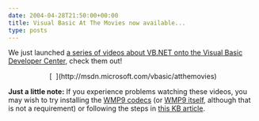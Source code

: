 ```yaml
---
date: 2004-04-28T21:50:00+00:00
title: Visual Basic At The Movies now available...
type: posts
---
```

We just launched [a series of videos about VB.NET onto the Visual Basic Developer Center](http://msdn.microsoft.com/vbasic/atthemovies), check them out!

<p class="MsoNormal" align="center">
  [ <img alt="" hspace="0" src="http://msdn.microsoft.com/nodehomes/graphics/140x100/VBMovies.jpg" align="baseline" border="0" /> ](http://msdn.microsoft.com/vbasic/atthemovies)


**Just a little note:** If you experience problems watching these videos, you may wish to try installing the [WMP9 codecs](http://www.microsoft.com/windows/windowsmedia/9series/codecs/vcm.aspx) (or [WMP9 itself](http://www.microsoft.com/windows/windowsmedia/9series/player.aspx), although that is not a requirement) or following the steps in [this KB article](http://support.microsoft.com/default.aspx?scid=kb;en-us;306699&Product=wmp).
